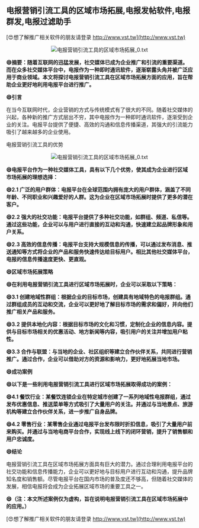 ## **电报营销引流工具的区域市场拓展,电报发帖软件,电报群发,电报过滤助手**

[😍想了解推广相关软件的朋友请登录 http://www.vst.tw](http://www.vst.tw)

 <center><img src="https://vst.tw/MP4/tuiguang/png/5.png" alt="电报营销引流工具的区域市场拓展_0.txt"></center>

**😄摘要：随着互联网的迅猛发展，社交媒体已成为企业推广和引流的重要渠道。而在众多社交媒体平台中，电报作为一种即时通讯软件，逐渐崭露头角并被广泛应用于商业领域。本文将探讨电报营销引流工具在区域市场拓展方面的应用，旨在帮助企业更好地利用电报平台进行推广。**

**😄引言**

在当今互联网时代，企业营销的方式与传统模式有了很大的不同。随着社交媒体的兴起，各种新的推广方式层出不穷，其中电报作为一种即时通讯软件，逐渐受到企业的关注。电报平台提供了便捷、高效的沟通和信息传播渠道，其强大的引流能力吸引了越来越多的企业使用。

电报营销引流工具的优势

 <center><img src="https://vst.tw/MP4/tuiguang/png/4.png" alt="电报营销引流工具的区域市场拓展_0.txt"></center>

**😄电报平台作为一种社交媒体工具，具有以下几个优势，使其成为企业进行区域市场拓展的理想选择：**

**😄2.1 广泛的用户群体：电报平台在全球范围内拥有庞大的用户群体，涵盖了不同年龄、不同职业和兴趣爱好的人群。这为企业在区域市场拓展时提供了更多的潜在客户。**

**😄2.2 强大的社交功能：电报平台提供了多种社交功能，如群组、频道、私信等。通过这些功能，企业可以与用户进行直接的互动和沟通，快速建立起品牌形象和用户关系。**

**😄2.3 高效的信息传播：电报平台支持大规模信息的传播，可以通过发布消息、推送通知等方式将企业的产品和服务快速传达给目标用户。相比其他社交媒体平台，电报的信息传播速度更快、更直观。**

**😄区域市场拓展策略**

**😄在利用电报营销引流工具进行区域市场拓展时，企业可以采取以下策略：**

**😄3.1 创建地域性群组：根据企业的目标市场，创建具有地域特色的电报群组。通过群组成员的互动和交流，企业可以更好地了解目标市场的需求和偏好，并向他们推广相关产品和服务。**

**😄3.2 提供本地化内容：根据目标市场的文化和习惯，定制化企业的信息内容。提供与目标市场相关的优惠活动、地方新闻等内容，吸引用户的关注并增加用户粘性。**

**😄3.3 合作与联盟：与当地的企业、社区组织等建立合作伙伴关系，共同进行营销推广。通过合作，企业可以借助对方的资源和影响力，更好地拓展当地市场。**

**😄成功案例**

**😄以下是一些利用电报营销引流工具进行区域市场拓展取得成功的案例：**

**😄4.1 餐饮行业：某餐饮连锁企业在特定城市创建了一系列地域性电报群组，通过发布优惠信息、推送菜单等方式吸引了大量用户的关注。并通过与当地景点、旅游机构等建立合作伙伴关系，进一步推广自身品牌。**

**😄4.2 零售行业：某零售企业通过电报平台发布限时折扣信息，吸引了大量用户前来购买。并通过与当地电商平台合作，实现线上线下的闭环营销，提升了销售额和用户忠诚度。**

**😄结论**

电报营销引流工具在区域市场拓展方面具有巨大的潜力。通过合理利用电报平台的社交功能和信息传播能力，企业可以更好地与目标用户进行互动和沟通，提升品牌知名度和销售额。尽管电报平台在国内市场的普及度还不够高，但随着社交媒体的发展，相信电报将会成为企业拓展区域市场的重要工具之一。

**😄（注：本文所述案例仅为虚构，旨在说明电报营销引流工具在区域市场拓展中的应用。）**

[😍想了解推广相关软件的朋友请登录 http://www.vst.tw](http://www.vst.tw)



